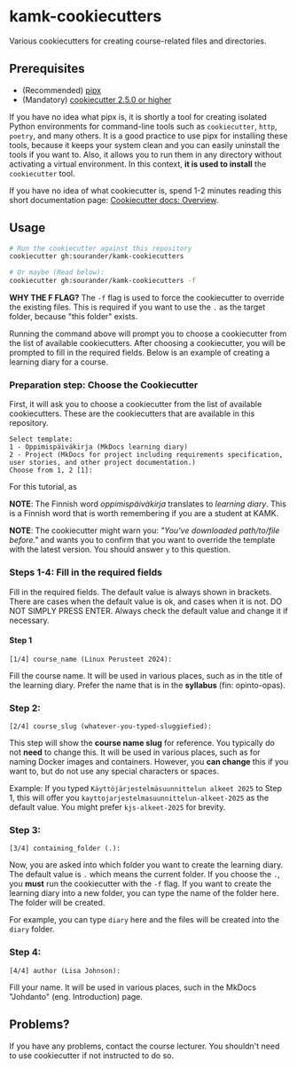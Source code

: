 # kamk-cookiecutters

Various cookiecutters for creating course-related files and directories.

## Prerequisites

* (Recommended) [pipx](https://pipx.pypa.io/stable/installation/)
* (Mandatory) [cookiecutter 2.5.0 or higher](https://cookiecutter.readthedocs.io/en/latest/installation.html)

If you have no idea what pipx is, it is shortly a tool for creating isolated Python environments for command-line tools such as `cookiecutter`, `http`, `poetry`, and many others. It is a good practice to use pipx for installing these tools, because it keeps your system clean and you can easily uninstall the tools if you want to. Also, it allows you to run them in any directory without activating a virtual environment. In this context, **it is used to install** the `cookiecutter` tool.

If you have no idea of what cookiecutter is, spend 1-2 minutes reading this short documentation page: [Cookiecutter docs: Overview](https://cookiecutter.readthedocs.io/en/latest/overview.html).

## Usage

```bash
# Run the cookiecutter against this repository
cookiecutter gh:sourander/kamk-cookiecutters

# Or maybe (Read below):
cookiecutter gh:sourander/kamk-cookiecutters -f
```

**WHY THE F FLAG?** The `-f` flag is used to force the cookiecutter to override the existing files. This is required if you want to use the `.` as the target folder, because "this folder" exists.

Running the command above will prompt you to choose a cookiecutter from the list of available cookiecutters. After choosing a cookiecutter, you will be prompted to fill in the required fields. Below is an example of creating a learning diary for a course.

### Preparation step: Choose the Cookiecutter

First, it will ask you to choose a cookiecutter from the list of available cookiecutters. These are the cookiecutters that are available in this repository.

```
Select template:
1 - Oppimispäiväkirja (MkDocs learning diary)
2 - Project (MkDocs for project including requirements specification, user stories, and other project documentation.)
Choose from 1, 2 [1]:
```

For this tutorial, as 

**NOTE**: The Finnish word *oppimispäiväkirja* translates to *learning diary*. This is a Finnish word that is worth remembering if you are a student at KAMK.

**NOTE**: The cookiecutter might warn you: *"You've downloaded path/to/file before."* and wants you to confirm that you want to override the template with the latest version. You should answer `y` to this question.

### Steps 1-4: Fill in the required fields

Fill in the required fields. The default value is always shown in brackets. There are cases when the default value is ok, and cases when it is not. DO NOT SIMPLY PRESS ENTER. Always check the default value and change it if necessary.

#### Step 1

```
[1/4] course_name (Linux Perusteet 2024):
```

Fill the course name. It will be used in various places, such as in the title of the learning diary. Prefer the name that is in the **syllabus** (fin: opinto-opas).

### Step 2:

```
[2/4] course_slug (whatever-you-typed-sluggiefied):
```

This step will show the **course name slug** for reference. You typically do not **need** to change this. It will be used in various places, such as for naming Docker images and containers. However, you **can change** this if you want to, but do not use any special characters or spaces.

Example: If you typed `Käyttöjärjestelmäsuunnittelun alkeet 2025` to Step 1, this will offer you `kayttojarjestelmasuunnittelun-alkeet-2025` as the default value. You might prefer `kjs-alkeet-2025` for brevity.

### Step 3:

```
[3/4] containing_folder (.):
```

Now, you are asked into which folder you want to create the learning diary. The default value is `.` which means the current folder. If you choose the `.`, you **must** run the cookiecutter with the `-f` flag. If you want to create the learning diary into a new folder, you can type the name of the folder here. The folder will be created. 

For example, you can type `diary` here and the files will be created into the `diary` folder.

### Step 4:
    
```
[4/4] author (Lisa Johnson):
```

Fill your name. It will be used in various places, such in the MkDocs "Johdanto" (eng. Introduction) page.

## Problems?

If you have any problems, contact the course lecturer. You shouldn't need to use cookiecutter if not instructed to do so.